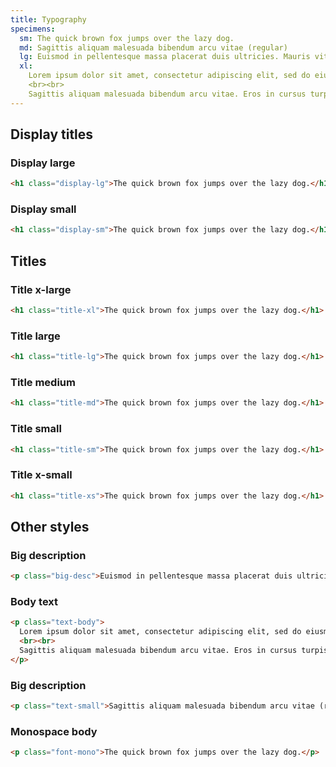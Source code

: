 ```yaml
---
title: Typography
specimens:
  sm: The quick brown fox jumps over the lazy dog.
  md: Sagittis aliquam malesuada bibendum arcu vitae (regular)
  lg: Euismod in pellentesque massa placerat duis ultricies. Mauris vitae ultricies leo integer malesuada nunc vel. Sed odio morbi quis commodo odio.
  xl: 
    Lorem ipsum dolor sit amet, consectetur adipiscing elit, sed do eiusmod tempor incididunt ut labore et dolore magna aliqua. Euismod in pellentesque massa placerat duis ultricies. Mauris vitae ultricies leo integer malesuada nunc vel. Sed odio morbi quis commodo odio. 
    <br><br>
    Sagittis aliquam malesuada bibendum arcu vitae. Eros in cursus turpis massa tincidunt dui ut. Urna nunc id cursus metus aliquam eleifend mi. Ac turpis egestas sed tempus. Diam quis enim lobortis scelerisque fermentum. Rutrum quisque non tellus orci ac auctor augue mauris.
---
```


## Display titles

### Display large
```html
<h1 class="display-lg">The quick brown fox jumps over the lazy dog.</h1>
```

### Display small
```html
<h1 class="display-sm">The quick brown fox jumps over the lazy dog.</h1>
```

## Titles

### Title x-large
```html
<h1 class="title-xl">The quick brown fox jumps over the lazy dog.</h1>
```

### Title large
```html
<h1 class="title-lg">The quick brown fox jumps over the lazy dog.</h1>
```

### Title medium
```html
<h1 class="title-md">The quick brown fox jumps over the lazy dog.</h1>
```

### Title small
```html
<h1 class="title-sm">The quick brown fox jumps over the lazy dog.</h1>
```

### Title x-small
```html
<h1 class="title-xs">The quick brown fox jumps over the lazy dog.</h1>
```

## Other styles

### Big description
```html
<p class="big-desc">Euismod in pellentesque massa placerat duis ultricies. Mauris vitae ultricies leo integer malesuada nunc vel. Sed odio morbi quis commodo odio.</p>
```

### Body text
```html
<p class="text-body">
  Lorem ipsum dolor sit amet, consectetur adipiscing elit, sed do eiusmod tempor incididunt ut labore et dolore magna aliqua. Euismod in pellentesque massa placerat duis ultricies. Mauris vitae ultricies leo integer malesuada nunc vel. Sed odio morbi quis commodo odio. 
  <br><br>
  Sagittis aliquam malesuada bibendum arcu vitae. Eros in cursus turpis massa tincidunt dui ut. Urna nunc id cursus metus aliquam eleifend mi. Ac turpis egestas sed tempus. Diam quis enim lobortis scelerisque fermentum. Rutrum quisque non tellus orci ac auctor augue mauris.
</p>
```

### Big description
```html
<p class="text-small">Sagittis aliquam malesuada bibendum arcu vitae (regular)</p>
```

### Monospace body
```html
<p class="font-mono">The quick brown fox jumps over the lazy dog.</p>
```
